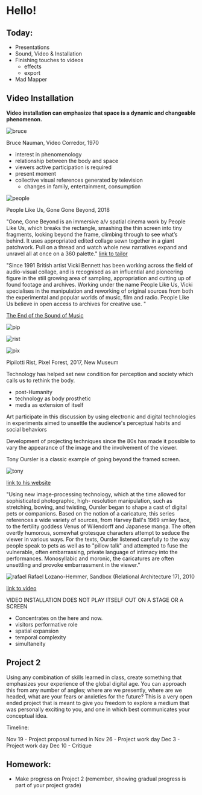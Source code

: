 # Hello!
## Today:
- Presentations
- Sound, Video & Installation
- Finishing touches to videos
  - effects
  - export
- Mad Mapper

## Video Installation

**Video installation can emphasize that space is a dynamic and changeable phenomenon.**

![bruce](https://www.phaidon.com/resource/1970corridor.jpg)

Bruce Nauman, Video Corredor, 1970

- interest in phenomenology
- relationship between the body and space
- viewers active participation is required
- present moment
- collective visual references generated by television
  - changes in family, entertainment, consumption

![people](http://peoplelikeus.org/wp-content/uploads/2017/09/2PEOPLELIKEUS-GONEGONEBEYOND.jpg)

People Like Us, Gone Gone Beyond, 2018

"Gone, Gone Beyond is an immersive a/v spatial cinema work by People Like Us, which breaks the rectangle, smashing the thin screen into tiny fragments, looking beyond the frame, climbing through to see what’s behind.  It uses appropriated edited collage sewn together in a giant patchwork. Pull on a thread and watch whole new narratives expand and unravel all at once on a 360 palette."
[link to tailor](https://vimeo.com/300272753?autoplay=1)

"Since 1991 British artist Vicki Bennett has been working across the field of audio-visual collage, and is recognised as an influential and pioneering figure in the still growing area of sampling, appropriation and cutting up of found footage and archives. Working under the name People Like Us, Vicki specialises in the manipulation and reworking of original sources from both the experimental and popular worlds of music, film and radio. People Like Us believe in open access to archives for creative use. "

[The End of the Sound of Music](http://peoplelikeus.org/2011/the-sound-of-the-end-of-music/)

![pip](http://artfcity.com/wp-content/uploads/2016/12/28RISTJP4-master675-640x428.jpg)

![rist](https://static.mfah.com/app/images/eaeb845c-505b-e711-80cf-0050569125fe.636341754350419206.jpg?maxWidth=1600&maxHeight=1600&format=jpg&quality=90)

![pix](https://prismic-io.s3.amazonaws.com/masterdynamic/bb951b801a1469afade395f1c991f9649b0eec7f_blog_pipilottirist_02.jpg)

Pipilotti Rist, Pixel Forest, 2017, New Museum

Technology has helped set new condition for perception and society which calls us to rethink the body.
- post-Humanity
- technology as body prosthetic
- media as extension of itself

Art participate in this discussion by using electronic and digital technologies in experiments aimed to unsettle the audience's perceptual habits and social behaviors

Development of projecting techniques since the 80s has made it possible to vary the appearance of the image and the involvement of the viewer.

Tony Oursler is a classic example of going beyond the framed screen.

![tony](https://static1.squarespace.com/static/58121f0bd1758eacbcccef4a/58bde679be65941918a8ef64/58bde67cd2b85732538f2890/1488840318785/Cyc_2003_big.jpg?format=2500w)

[link to his website](https://www.tonyoursler.space/face-to-face)

"Using new image-processing technology, which at the time allowed for sophisticated photographic, high- resolution manipulation, such as stretching, bowing, and twisting, Oursler began to shape a cast of digital pets or companions. Based on the notion of a caricature, this series references a wide variety of sources, from Harvey Ball's 1969 smiley face, to the fertility goddess Venus of Wilendorff and Japanese manga. The often overtly humorous, somewhat grotesque characters attempt to seduce the viewer in various ways. For the texts, Oursler listened carefully to the way people speak to pets as well as to "pillow talk" and attempted to fuse the vulnerable, often embarrassing, private language of intimacy into the performances. Monosyllabic and moronic, the caricatures are often unsettling and provoke embarrassment in the viewer."

![rafael](http://www.lozano-hemmer.com/image_sets/sandbox/seoul_2018/sandbox_seoul_2018_ml_001.jpg)
Rafael Lozano-Hemmer, Sandbox (Relational Architecture 17), 2010

[link to video](http://www.lozano-hemmer.com/sandbox.php)

VIDEO INSTALLATION DOES NOT PLAY ITSELF OUT ON A STAGE OR A SCREEN
- Concentrates on the here and now.
- visitors performative role
- spatial expansion
- temporal complexity
- simultaneity


## Project 2

Using any combination of skills learned in class, create something that emphasizes your experience of the global digital age. You can approach this from any number of angles; where are we presently, where are we headed, what are your fears or anxieties for the future? This is a very open ended project that is meant to give you freedom to explore a medium that was personally exciting to you, and one in which best communicates your conceptual idea.

Timeline:

Nov 19 - Project proposal turned in
Nov 26 - Project work day
Dec 3 - Project work day
Dec 10 - Critique


## Homework:

- Make progress on Project 2 (remember, showing gradual progress is part of your project grade)
